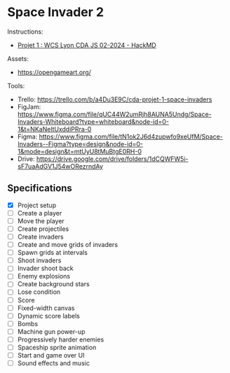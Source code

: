 # Space Invader 2

Instructions:

- [Projet 1 : WCS Lyon CDA JS 02-2024 - HackMD](https://hackmd.io/@iSk4huYHT5Cv8DZxkMrNEw/BJVegvv66)

Assets:

- https://opengameart.org/

Tools:

- Trello: https://trello.com/b/a4Du3E9C/cda-projet-1-space-invaders
- FigJam: https://www.figma.com/file/qUC44W2umRjh8AUNA5Undg/Space-Invaders-Whiteboard?type=whiteboard&node-id=0-1&t=NKaNeltUxddiPRra-0
- Figma: https://www.figma.com/file/tN1ok2J6d4zupwfo9xeUfM/Space-Invaders--Figma?type=design&node-id=0-1&mode=design&t=mtUyU8tMuBtgE0RH-0
- Drive: https://drive.google.com/drive/folders/1dCQWFW5i-sF7uaAdGV1J54wORezrndAy

## Specifications

- [x] Project setup
- [ ] Create a player
- [ ] Move the player
- [ ] Create projectiles
- [ ] Create invaders
- [ ] Create and move grids of invaders
- [ ] Spawn grids at intervals
- [ ] Shoot invaders
- [ ] Invader shoot back
- [ ] Enemy explosions
- [ ] Create background stars
- [ ] Lose condition
- [ ] Score
- [ ] Fixed-width canvas
- [ ] Dynamic score labels
- [ ] Bombs
- [ ] Machine gun power-up
- [ ] Progressively harder enemies
- [ ] Spaceship sprite animation
- [ ] Start and game over UI
- [ ] Sound effects and music
